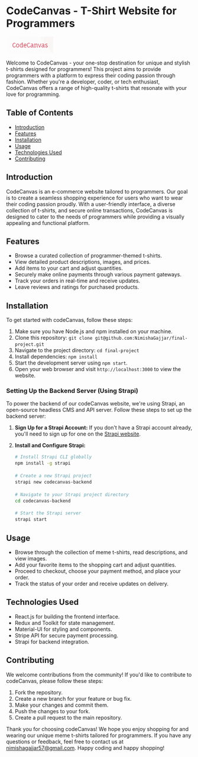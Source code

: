 # CodeCanvas - T-Shirt Website for Programmers
![CodeCanvas Logo](./planning/pictures/Logo_CodeCanvas.png)


Welcome to CodeCanvas - your one-stop destination for unique and stylish t-shirts designed for programmers! This project aims to provide programmers with a platform to express their coding passion through fashion. Whether you're a developer, coder, or tech enthusiast, CodeCanvas offers a range of high-quality t-shirts that resonate with your love for programming.

## Table of Contents
- [Introduction](#introduction)
- [Features](#features)
- [Installation](#installation)
- [Usage](#usage)
- [Technologies Used](#technologies-used)
- [Contributing](#contributing)

## Introduction

CodeCanvas is an e-commerce website tailored to programmers. Our goal is to create a seamless shopping experience for users who want to wear their coding passion proudly. With a user-friendly interface, a diverse collection of t-shirts, and secure online transactions, CodeCanvas is designed to cater to the needs of programmers while providing a visually appealing and functional platform.

## Features

- Browse a curated collection of programmer-themed t-shirts.
- View detailed product descriptions, images, and prices.
- Add items to your cart and adjust quantities.
- Securely make online payments through various payment gateways.
- Track your orders in real-time and receive updates.
- Leave reviews and ratings for purchased products.


## Installation

To get started with codeCanvas, follow these steps:

1. Make sure you have Node.js and npm installed on your machine.
2. Clone this repository: `git clone git@github.com:NimishaGajjar/final-project.git`
3. Navigate to the project directory: `cd final-project`
4. Install dependencies: `npm install`
5. Start the development server using `npm start`.
6. Open your web browser and visit `http://localhost:3000` to view the website.

### Setting Up the Backend Server (Using Strapi)

To power the backend of our codeCanvas website, we're using Strapi, an open-source headless CMS and API server. Follow these steps to set up the backend server:

1. **Sign Up for a Strapi Account:** If you don't have a Strapi account already, you'll need to sign up for one on the [Strapi website](https://strapi.io).

2. **Install and Configure Strapi:**

   ```bash
   # Install Strapi CLI globally
   npm install -g strapi

   # Create a new Strapi project
   strapi new codecanvas-backend

   # Navigate to your Strapi project directory
   cd codecanvas-backend
   
   # Start the Strapi server
   strapi start 


## Usage

- Browse through the collection of meme t-shirts, read descriptions, and view images.
- Add your favorite items to the shopping cart and adjust quantities.
- Proceed to checkout, choose your payment method, and place your order.
- Track the status of your order and receive updates on delivery.

## Technologies Used

- React.js for building the frontend interface.
- Redux and Toolkit for state management.
- Material-UI for styling and components.
- Stripe API for secure payment processing.
- Strapi for backend integration.

## Contributing

We welcome contributions from the community! If you'd like to contribute to codeCanvas, please follow these steps:

1. Fork the repository.
2. Create a new branch for your feature or bug fix.
3. Make your changes and commit them.
4. Push the changes to your fork.
5. Create a pull request to the main repository.


Thank you for choosing codeCanvas! We hope you enjoy shopping for and wearing our unique meme t-shirts tailored for programmers. If you have any questions or feedback, feel free to contact us at nimishagajjar57@gmail.com. Happy coding and happy shopping!


